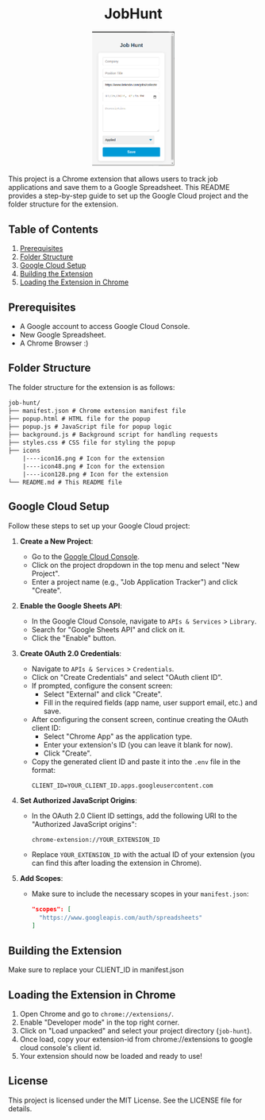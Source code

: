 <h1 align="center">JobHunt</h1>

<p align="center">
<img width="33%" src="images/ui.png?raw=true">
</p>


This project is a Chrome extension that allows users to track job applications and save them to a Google Spreadsheet. This README provides a step-by-step guide to set up the Google Cloud project and the folder structure for the extension.

## Table of Contents

1. [Prerequisites](#prerequisites)
2. [Folder Structure](#folder-structure)
3. [Google Cloud Setup](#google-cloud-setup)
4. [Building the Extension](#building-the-extension)
5. [Loading the Extension in Chrome](#loading-the-extension-in-chrome)

## Prerequisites

- A Google account to access Google Cloud Console.
- New Google Spreadsheet.
- A Chrome Browser :)

## Folder Structure

The folder structure for the extension is as follows:

```
job-hunt/
├── manifest.json # Chrome extension manifest file
├── popup.html # HTML file for the popup
├── popup.js # JavaScript file for popup logic
├── background.js # Background script for handling requests
├── styles.css # CSS file for styling the popup
├── icons
    |----icon16.png # Icon for the extension
    |----icon48.png # Icon for the extension
    |----icon128.png # Icon for the extension
└── README.md # This README file
```

## Google Cloud Setup

Follow these steps to set up your Google Cloud project:

1. **Create a New Project**:
   - Go to the [Google Cloud Console](https://console.cloud.google.com/).
   - Click on the project dropdown in the top menu and select "New Project".
   - Enter a project name (e.g., "Job Application Tracker") and click "Create".

2. **Enable the Google Sheets API**:
   - In the Google Cloud Console, navigate to `APIs & Services` > `Library`.
   - Search for "Google Sheets API" and click on it.
   - Click the "Enable" button.

3. **Create OAuth 2.0 Credentials**:
   - Navigate to `APIs & Services` > `Credentials`.
   - Click on "Create Credentials" and select "OAuth client ID".
   - If prompted, configure the consent screen:
     - Select "External" and click "Create".
     - Fill in the required fields (app name, user support email, etc.) and save.
   - After configuring the consent screen, continue creating the OAuth client ID:
     - Select "Chrome App" as the application type.
     - Enter your extension's ID (you can leave it blank for now).
     - Click "Create".
   - Copy the generated client ID and paste it into the `.env` file in the format:
     ```
     CLIENT_ID=YOUR_CLIENT_ID.apps.googleusercontent.com
     ```

4. **Set Authorized JavaScript Origins**:
   - In the OAuth 2.0 Client ID settings, add the following URI to the "Authorized JavaScript origins":
     ```
     chrome-extension://YOUR_EXTENSION_ID
     ```
   - Replace `YOUR_EXTENSION_ID` with the actual ID of your extension (you can find this after loading the extension in Chrome).

5. **Add Scopes**:
   - Make sure to include the necessary scopes in your `manifest.json`:
     ```json
     "scopes": [
       "https://www.googleapis.com/auth/spreadsheets"
     ]
     ```

## Building the Extension

Make sure to replace your CLIENT_ID in manifest.json

## Loading the Extension in Chrome

1. Open Chrome and go to `chrome://extensions/`.
2. Enable "Developer mode" in the top right corner.
3. Click on "Load unpacked" and select your project directory (`job-hunt`).
4. Once load, copy your extension-id from chrome://extensions to google cloud console's client id.
5. Your extension should now be loaded and ready to use!

## License

This project is licensed under the MIT License. See the LICENSE file for details.